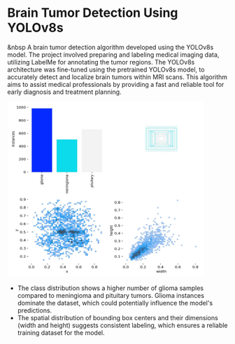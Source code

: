 # Brain Tumor Detection Using YOLOv8s 

&nbsp A brain tumor detection algorithm developed using the YOLOv8s model. The project involved preparing and labeling medical imaging data, utilizing LabelMe for annotating the tumor regions. The YOLOv8s architecture was fine-tuned using the pretrained YOLOv8s model, to accurately detect and localize brain tumors within MRI scans. This algorithm aims to assist medical professionals by providing a fast and reliable tool for early diagnosis and treatment planning. 


<img src="Results/labels.jpg" alt="Data Distribution" width="450" height="400">

- The class distribution shows a higher number of glioma samples compared to meningioma and pituitary tumors. Glioma instances dominate the dataset, which could potentially influence the model's predictions.
- The spatial distribution of bounding box centers and their dimensions (width and height) suggests consistent labeling, which ensures a reliable training dataset for the model.
